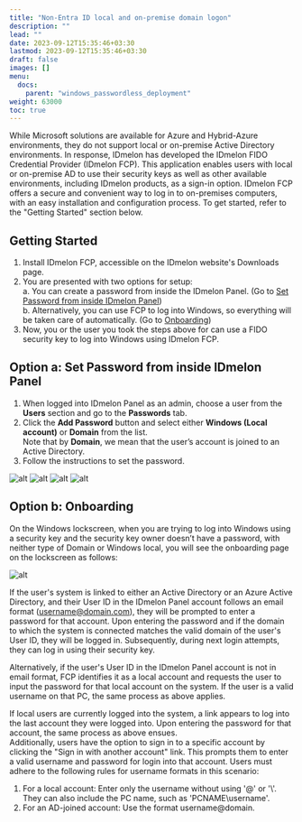 ```yaml
---
title: "Non-Entra ID local and on-premise domain logon"
description: ""
lead: ""
date: 2023-09-12T15:35:46+03:30
lastmod: 2023-09-12T15:35:46+03:30
draft: false
images: []
menu:
  docs:
    parent: "windows_passwordless_deployment"
weight: 63000
toc: true
---
```


While Microsoft solutions are available for Azure and Hybrid-Azure environments, they do not support local or on-premise Active Directory environments. In response, IDmelon has developed the IDmelon FIDO Credential Provider (IDmelon FCP). This application enables users with local or on-premise AD to use their security keys as well as other available environments, including IDmelon products, as a sign-in option. IDmelon FCP offers a secure and convenient way to log in to on-premises computers, with an easy installation and configuration process. To get started, refer to the "Getting Started" section below.  

## Getting Started  

1. Install IDmelon FCP, accessible on the IDmelon website's Downloads page.  
2. You are presented with two options for setup:  
    a. You can create a password from inside the IDmelon Panel. (Go to [Set Password from inside IDmelon Panel](/docs/for_administrators/windows_passwordless_deployment/nonentra_id_local_and_onpremise_domain_logon/#option-a-set-password-from-inside-idmelon-panel))  
    b. Alternatively, you can use FCP to log into Windows, so everything will be taken care of automatically. (Go to [Onboarding](/docs/for_administrators/windows_passwordless_deployment/nonentra_id_local_and_onpremise_domain_logon/#option-b-onboarding))  
3. Now, you or the user you took the steps above for can use a FIDO security key to log into Windows using IDmelon FCP.  

## Option a: Set Password from inside IDmelon Panel  

1. When logged into IDmelon Panel as an admin, choose a user from the **Users** section and go to the **Passwords** tab.  
2. Click the **Add Password** button and select either **Windows (Local account)** or **Domain** from the list.  
Note that by **Domain**, we mean that the user’s account is joined to an Active Directory.  
3. Follow the instructions to set the password.  

![alt](/images/vendor/DirectoryServicesIntegration/FCP/1.jpg)
![alt](/images/vendor/DirectoryServicesIntegration/FCP/2.jpg)
![alt](/images/vendor/DirectoryServicesIntegration/FCP/3.jpg)
![alt](/images/vendor/DirectoryServicesIntegration/FCP/4.jpg)

## Option b: Onboarding  

On the Windows lockscreen, when you are trying to log into Windows using a security key and the security key owner doesn’t have a password, with neither type of Domain or Windows local, you will see the onboarding page on the lockscreen as follows:  

![alt](/images/vendor/DirectoryServicesIntegration/FCP/5.jpg)

If the user's system is linked to either an Active Directory or an Azure Active Directory, and their User ID in the IDmelon Panel account follows an email format (username@domain.com), they will be prompted to enter a password for that account. Upon entering the password and if the domain to which the system is connected matches the valid domain of the user's User ID, they will be logged in. Subsequently, during next login attempts, they can log in using their security key.  

Alternatively, if the user's User ID in the IDmelon Panel account is not in email format, FCP identifies it as a local account and requests the user to input the password for that local account on the system. If the user is a valid username on that PC, the same process as above applies.  

If local users are currently logged into the system, a link appears to log into the last account they were logged into. Upon entering the password for that account, the same process as above ensues.  
Additionally, users have the option to sign in to a specific account by clicking the "Sign in with another account" link. This prompts them to enter a valid username and password for login into that account. Users must adhere to the following rules for username formats in this scenario:  

1. For a local account: Enter only the username without using '@' or '\\'. They can also include the PC name, such as 'PCNAME\username'.  
2. For an AD-joined account: Use the format username@domain.  
